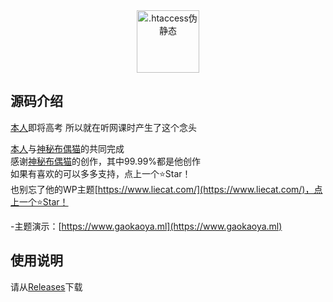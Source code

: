 <div align="center">
  <img width="100" style="max-width:50%" src="https://img.eyabc.cn/images/2022/12/03/iuc0ch.png" title=".htaccess伪静态">
</div>










## 源码介绍
[本人](https://mytrainnet.xyz)即将高考 所以就在听网课时产生了这个念头

[本人](https://mytrainnet.xyz)与[神秘布偶猫](ifalse.onll.cn)的共同完成<br />
感谢[神秘布偶猫](https://www.liecat.com)的创作，其中99.99%都是他创作<br />
如果有喜欢的可以多多支持，点上一个⭐Star！<br />
也别忘了他的WP主题[https://www.liecat.com/](https://www.liecat.com/)，点上一个⭐Star！

-主题演示：[https://www.gaokaoya.ml](https://www.gaokaoya.ml)



## 使用说明

请从[Releases](../../releases)下载


